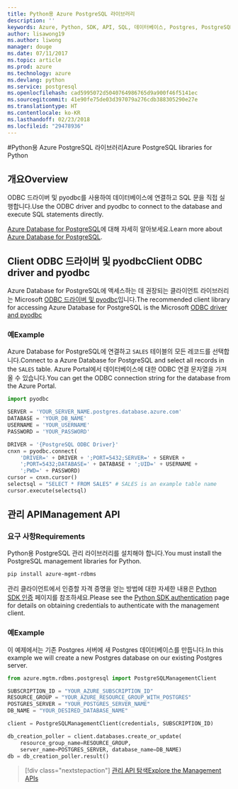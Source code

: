 ```yaml
---
title: Python용 Azure PostgreSQL 라이브러리
description: ''
keywords: Azure, Python, SDK, API, SQL, 데이터베이스, Postgres, PostgreSQL
author: lisawong19
ms.author: liwong
manager: douge
ms.date: 07/11/2017
ms.topic: article
ms.prod: azure
ms.technology: azure
ms.devlang: python
ms.service: postgresql
ms.openlocfilehash: cad5995072d5040764986765d9a900f46f5141ec
ms.sourcegitcommit: 41e90fe75de03d397079a276cdb388305290e27e
ms.translationtype: HT
ms.contentlocale: ko-KR
ms.lasthandoff: 02/23/2018
ms.locfileid: "29478936"
---
```

#<a name="azure-postgresql-libraries-for-python"></a><span data-ttu-id="4d6e5-103">Python용 Azure PostgreSQL 라이브러리</span><span class="sxs-lookup"><span data-stu-id="4d6e5-103">Azure PostgreSQL libraries for Python</span></span>

## <a name="overview"></a><span data-ttu-id="4d6e5-104">개요</span><span class="sxs-lookup"><span data-stu-id="4d6e5-104">Overview</span></span>
<span data-ttu-id="4d6e5-105">ODBC 드라이버 및 pyodbc를 사용하여 데이터베이스에 연결하고 SQL 문을 직접 실행합니다.</span><span class="sxs-lookup"><span data-stu-id="4d6e5-105">Use the ODBC driver and pyodbc to connect to the database and execute SQL statements directly.</span></span>

<span data-ttu-id="4d6e5-106">[Azure Database for PostgreSQL](https://docs.microsoft.com/azure/postgresql/)에 대해 자세히 알아보세요.</span><span class="sxs-lookup"><span data-stu-id="4d6e5-106">Learn more about [Azure Database for PostgreSQL](https://docs.microsoft.com/azure/postgresql/).</span></span>

## <a name="client-odbc-driver-and-pyodbc"></a><span data-ttu-id="4d6e5-107">Client ODBC 드라이버 및 pyodbc</span><span class="sxs-lookup"><span data-stu-id="4d6e5-107">Client ODBC driver and pyodbc</span></span>
<span data-ttu-id="4d6e5-108">Azure Database for PostgreSQL에 액세스하는 데 권장되는 클라이언트 라이브러리는 Microsoft [ODBC 드라이버 및 pyodbc](https://docs.microsoft.com/azure/sql-database/sql-database-connect-query-python#install-the-python-and-database-communication-libraries)입니다.</span><span class="sxs-lookup"><span data-stu-id="4d6e5-108">The recommended client library for accessing Azure Database for PostgreSQL is the Microsoft [ODBC driver and pyodbc](https://docs.microsoft.com/azure/sql-database/sql-database-connect-query-python#install-the-python-and-database-communication-libraries)</span></span>

### <a name="example"></a><span data-ttu-id="4d6e5-109">예</span><span class="sxs-lookup"><span data-stu-id="4d6e5-109">Example</span></span> 

<span data-ttu-id="4d6e5-110">Azure Database for PostgreSQL에 연결하고 `SALES` 테이블의 모든 레코드를 선택합니다.</span><span class="sxs-lookup"><span data-stu-id="4d6e5-110">Connect to a Azure Database for PostgreSQL and select all records in the `SALES` table.</span></span> <span data-ttu-id="4d6e5-111">Azure Portal에서 데이터베이스에 대한 ODBC 연결 문자열을 가져올 수 있습니다.</span><span class="sxs-lookup"><span data-stu-id="4d6e5-111">You can get the ODBC connection string for the database from the Azure Portal.</span></span>

```python
import pyodbc

SERVER = 'YOUR_SERVER_NAME.postgres.database.azure.com'
DATABASE = 'YOUR_DB_NAME'
USERNAME = 'YOUR_USERNAME'
PASSWORD = 'YOUR_PASSWORD'

DRIVER = '{PostgreSQL ODBC Driver}'
cnxn = pyodbc.connect(
    'DRIVER=' + DRIVER + ';PORT=5432;SERVER=' + SERVER +
    ';PORT=5432;DATABASE=' + DATABASE + ';UID=' + USERNAME +
    ';PWD=' + PASSWORD)
cursor = cnxn.cursor()
selectsql = "SELECT * FROM SALES" # SALES is an example table name
cursor.execute(selectsql)
```

## <a name="management-api"></a><span data-ttu-id="4d6e5-112">관리 API</span><span class="sxs-lookup"><span data-stu-id="4d6e5-112">Management API</span></span>
### <a name="requirements"></a><span data-ttu-id="4d6e5-113">요구 사항</span><span class="sxs-lookup"><span data-stu-id="4d6e5-113">Requirements</span></span>
<span data-ttu-id="4d6e5-114">Python용 PostgreSQL 관리 라이브러리를 설치해야 합니다.</span><span class="sxs-lookup"><span data-stu-id="4d6e5-114">You must install the PostgreSQL management libraries for Python.</span></span>
```bash
pip install azure-mgmt-rdbms
```

<span data-ttu-id="4d6e5-115">관리 클라이언트에서 인증할 자격 증명을 얻는 방법에 대한 자세한 내용은 [Python SDK 인증](https://docs.microsoft.com/python/azure/python-sdk-azure-authenticate) 페이지를 참조하세요.</span><span class="sxs-lookup"><span data-stu-id="4d6e5-115">Please see the [Python SDK authentication](https://docs.microsoft.com/python/azure/python-sdk-azure-authenticate) page for details on obtaining credentials to authenticate with the management client.</span></span>

### <a name="example"></a><span data-ttu-id="4d6e5-116">예</span><span class="sxs-lookup"><span data-stu-id="4d6e5-116">Example</span></span>
<span data-ttu-id="4d6e5-117">이 예제에서는 기존 Postgres 서버에 새 Postgres 데이터베이스를 만듭니다.</span><span class="sxs-lookup"><span data-stu-id="4d6e5-117">In this example we will create a new Postgres database on our existing Postgres server.</span></span>
```python
from azure.mgtm.rdbms.postgresql import PostgreSQLManagementClient

SUBSCRIPTION_ID = "YOUR_AZURE_SUBSCRIPTION_ID"
RESOURCE_GROUP = "YOUR_AZURE_RESOURCE_GROUP_WITH_POSTGRES"
POSTGRES_SERVER = "YOUR_POSTGRES_SERVER_NAME"
DB_NAME = "YOUR_DESIRED_DATABASE_NAME"

client = PostgreSQLManagementClient(credentials, SUBSCRIPTION_ID)

db_creation_poller = client.databases.create_or_update(
    resource_group_name=RESOURCE_GROUP,
    server_name=POSTGRES_SERVER, database_name=DB_NAME)
db = db_creation_poller.result()
```

> [!div class="nextstepaction"]
> [<span data-ttu-id="4d6e5-118">관리 API 탐색</span><span class="sxs-lookup"><span data-stu-id="4d6e5-118">Explore the Management APIs</span></span>](/python/api/overview/azure/postgresql/management)

